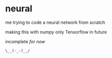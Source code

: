 # neural
me trying to code a neural network from scratch 

making this with numpy only Tensorflow in future

incomplete *for now*

``\__(-_-)__/``
